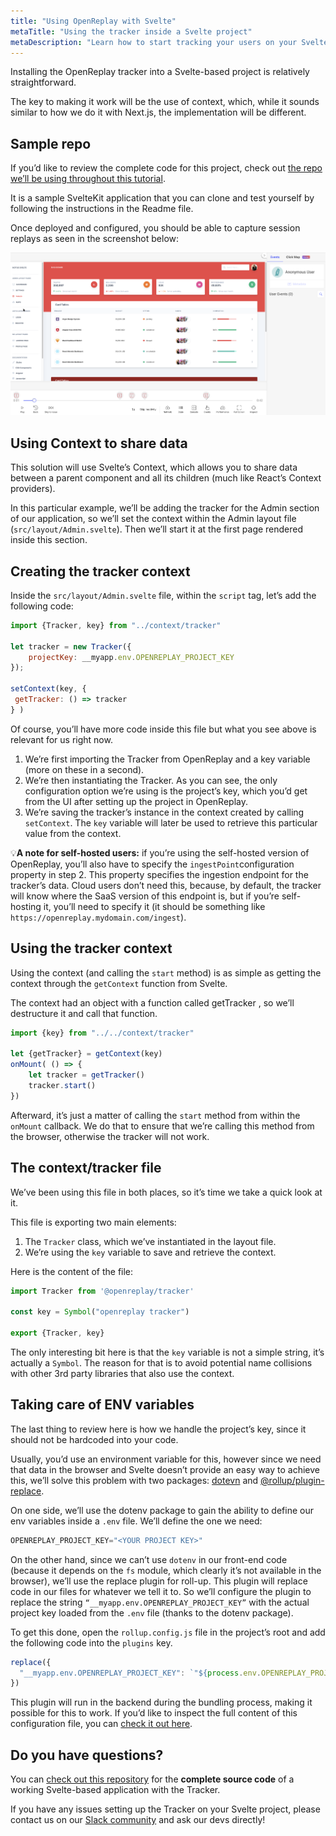 ```yaml
---
title: "Using OpenReplay with Svelte"
metaTitle: "Using the tracker inside a Svelte project"
metaDescription: "Learn how to start tracking your users on your Svelte project"
---
```


Installing the OpenReplay tracker into a Svelte-based project is relatively straightforward.

The key to making it work will be the use of context, which, while it sounds similar to how we do it with Next.js, the implementation will be different.

## Sample repo

If you’d like to review the complete code for this project, check out [the repo we’ll be using throughout this tutorial](https://github.com/deleteman/openreplay-svelte-example).

It is a sample SvelteKit application that you can clone and test yourself by following the instructions in the Readme file.

Once deployed and configured, you should be able to capture session replays as seen in the screenshot below:

![Svelte session replay](images/svelte-session.png)

## Using Context to share data

This solution will use Svelte’s Context, which allows you to share data between a parent component and all its children (much like React’s Context providers).

In this particular example, we’ll be adding the tracker for the Admin section of our application, so we’ll set the context within the Admin layout file (`src/layout/Admin.svelte`). Then we’ll start it at the first page rendered inside this section.

## Creating the tracker context

Inside the `src/layout/Admin.svelte` file, within the `script` tag, let’s add the following code:

```jsx
import {Tracker, key} from "../context/tracker"

let tracker = new Tracker({
    projectKey: __myapp.env.OPENREPLAY_PROJECT_KEY
});
  
setContext(key, {
 getTracker: () => tracker
} )
```

Of course, you’ll have more code inside this file but what you see above is relevant for us right now.

1. We’re first importing the Tracker from OpenReplay and a key variable (more on these in a second).
2. We’re then instantiating the Tracker. As you can see, the only configuration option we’re using is the project’s key, which you’d get from the UI after setting up the project in OpenReplay.
3. We’re saving the tracker’s instance in the context created by calling `setContext`. The `key` variable will later be used to retrieve this particular value from the context.

💡**A note for self-hosted users:** if you’re using the self-hosted version of OpenReplay, you’ll also have to specify the `ingestPoint`configuration property in step 2. This property specifies the ingestion endpoint for the tracker’s data. Cloud users don’t need this, because, by default, the tracker will know where the SaaS version of this endpoint is, but if 
you’re self-hosting it, you’ll need to specify it (it should be something like `https://openreplay.mydomain.com/ingest`).

## Using the tracker context

Using the context (and calling the `start` method) is as simple as getting the context through the `getContext` function from Svelte.

The  context had an object with a function called getTracker , so we’ll  destructure it and call that function.

```jsx
import {key} from "../../context/tracker"
  
let {getTracker} = getContext(key)
onMount( () => {
	let tracker = getTracker()
	tracker.start()
})
```

Afterward, it’s just a matter of calling the `start` method from within the `onMount` callback. We do that to ensure that we’re calling this method from the browser, otherwise the tracker will not work.

## The context/tracker file

We’ve been using this file in both places, so it’s time we take a quick look at it.

This file is exporting two main elements:

1. The `Tracker` class, which we’ve instantiated in the layout file.
2. We’re using the `key` variable to save and retrieve the context.

Here is the content of the file:

```jsx
import Tracker from '@openreplay/tracker'

const key = Symbol("openreplay tracker")

export {Tracker, key}
```

The only interesting bit here is that the `key` variable is not a simple string, it’s actually a `Symbol`. The reason for that is to avoid potential name collisions with other 3rd party libraries that also use the context.

## Taking care of ENV variables

The last thing to review here is how we handle the project’s key, since it should not be hardcoded into your code.

Usually, you’d use an environment variable for this, however since we need that data in the browser and Svelte doesn’t provide an easy way to achieve this, we’ll solve this problem with two packages: [dotevn](https://www.npmjs.com/package/dotenv) and [@rollup/plugin-replace](https://www.npmjs.com/package/@rollup/plugin-replace).

On one side, we’ll use the dotenv package to gain the ability to define our env variables inside a `.env` file. We’ll define the one we need: 

```jsx
OPENREPLAY_PROJECT_KEY="<YOUR PROJECT KEY>"
```

On the other hand, since we can’t use `dotenv` in our front-end code (because it depends on the `fs` module, which clearly it’s not available in the browser), we’ll use the replace plugin for roll-up. This plugin will replace code in our files for whatever we tell it to. So we’ll configure the plugin to replace the string `“__myapp.env.OPENREPLAY_PROJECT_KEY”` with the actual project key loaded from the `.env` file (thanks to the dotenv package).

To get this done, open the `rollup.config.js` file in the project’s root and add the following code into the `plugins` key.

```jsx
replace({
  "__myapp.env.OPENREPLAY_PROJECT_KEY": `"${process.env.OPENREPLAY_PROJECT_KEY}"`
})
```

This plugin will run in the backend during the bundling process, making it possible for this to work. If you’d like to inspect the full content of this configuration file, you can [check it out here](https://github.com/deleteman/openreplay-svelte-example/blob/main/rollup.config.js).

## Do you have questions?

You can [check out this repository](https://github.com/deleteman/openreplay-svelte-example) for the **complete source code** of a working Svelte-based application with the Tracker.

If you have any issues setting up the Tracker on your Svelte project, please contact us on our [Slack community](https://slack.openreplay.com/) and ask our devs directly!